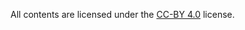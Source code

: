All contents are licensed under the [CC-BY 4.0](http://creativecommons.org/licenses/by/4.0/) license.
